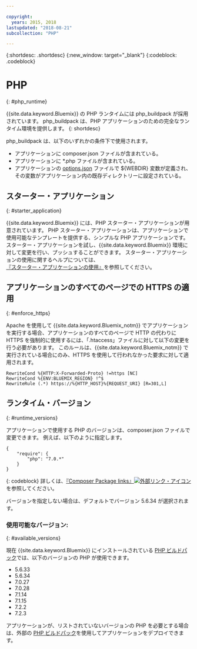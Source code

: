 ```yaml
---

copyright:
  years: 2015, 2018
lastupdated: "2018-08-21"
subcollection: "PHP"

---
```


{:shortdesc: .shortdesc}
{:new_window: target="_blank"}
{:codeblock: .codeblock}

# PHP
{: #php_runtime}

{{site.data.keyword.Bluemix}} の PHP ランタイムには php_buildpack が採用されています。
php_buildpack は、PHP アプリケーションのための完全なランタイム環境を提供します。
{: shortdesc}

php_buildpack は、以下のいずれかの条件下で使用されます。
* アプリケーションに composer.json ファイルが含まれている。
* アプリケーションに *.php ファイルが含まれている。
* アプリケーションの [options.json](https://docs.cloudfoundry.org/buildpacks/php/gsg-php-config.html) ファイルで ${WEBDIR} 変数が定義され、その変数がアプリケーション内の既存ディレクトリーに設定されている。

## スターター・アプリケーション
{: #starter_application}

{{site.data.keyword.Bluemix}} には、PHP スターター・アプリケーションが用意されています。  PHP スターター・アプリケーションは、アプリケーションで使用可能なテンプレートを提供する、シンプルな PHP アプリケーションです。 スターター・アプリケーションを試し、{{site.data.keyword.Bluemix}} 環境に対して変更を行い、プッシュすることができます。  スターター・アプリケーションの使用に関するヘルプについては、[『スターター・アプリケーションの使用』](docs/runtimes-common/starter_app_usage.html)を参照してください。

## アプリケーションのすべてのページでの HTTPS の適用
{: #enforce_https}

Apache を使用して {{site.data.keyword.Bluemix_notm}} でアプリケーションを実行する場合、アプリケーションのすべてのページで HTTP の代わりに HTTPS を強制的に使用するには、「.htaccess」ファイルに対して以下の変更を行う必要があります。  このルールは、{{site.data.keyword.Bluemix_notm}} で実行されている場合にのみ、HTTPS を使用して行われなかった要求に対して適用されます。

```
RewriteCond %{HTTP:X-Forwarded-Proto} !=https [NC]
RewriteCond %{ENV:BLUEMIX_REGION} !^$
RewriteRule (.*) https://%{HTTP_HOST}%{REQUEST_URI} [R=301,L]
```

## ランタイム・バージョン
{: #runtime_versions}

アプリケーションで使用する PHP のバージョンは、composer.json ファイルで変更できます。 例えば、以下のように指定します。

```
{
    "require": {
        "php": "7.0.*"
    }
}
```
{: codeblock}
詳しくは、[『Composer Package links』![外部リンク・アイコン](../../icons/launch-glyph.svg "外部リンク・アイコン")](https://getcomposer.org/doc/04-schema.md#package-links)を参照してください。

バージョンを指定しない場合は、デフォルトでバージョン 5.6.34 が選択されます。

### 使用可能なバージョン:
{: #available_versions}

現在 {{site.data.keyword.Bluemix}} にインストールされている [PHP ビルドパック](https://github.com/cloudfoundry/php-buildpack/releases/tag/v4.3.51)では、以下のバージョンの PHP が使用できます。

* 5.6.33
* 5.6.34
* 7.0.27
* 7.0.28
* 7.1.14
* 7.1.15
* 7.2.2
* 7.2.3

アプリケーションが、リストされていないバージョンの PHP を必要とする場合は、外部の [PHP ビルドパック](https://github.com/cloudfoundry/php-buildpack.git)を使用してアプリケーションをデプロイできます。
